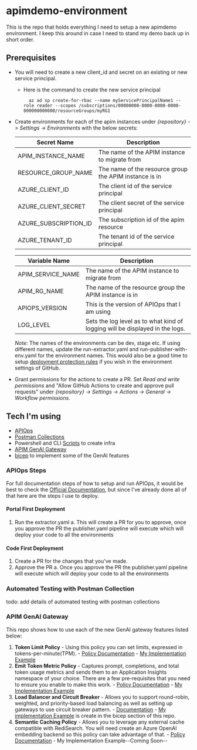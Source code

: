 # apimdemo-environment
This is the repo that holds everything I need to setup a new apimdemo environment.  I keep this around in case I need to stand my demo back up in short order.

## Prerequisites

- You will need to create a new client_id and secret on an existing or new service principal.
  - Here is the command to create the new service principal
    ```# Bash script
      az ad sp create-for-rbac --name myServicePrincipalName1 --role reader --scopes /subscriptions/00000000-0000-0000-0000-000000000000/resourceGroups/myRG1
    ```
- Create environments for each of the apim instances under *{repository} -> Settings -> Environments* with the below secrets:

    | Secret Name | Description |
    | ------------- | ----------- |
    |APIM_INSTANCE_NAME |The name of the APIM instance to migrate from |
    |RESOURCE_GROUP_NAME|The name of the resource group the APIM instance is in|
    |AZURE_CLIENT_ID|The client id of the service principal|
    |AZURE_CLIENT_SECRET|The client secret of the service principal|
    |AZURE_SUBSCRIPTION_ID|The subscription id of the apim resource |
    |AZURE_TENANT_ID|The tenant id of the service principal|

    | Variable Name | Description |
    | ------------- | ----------- |
    |APIM_SERVICE_NAME |The name of the APIM instance to migrate from |
    |APIM_RG_NAME|The name of the resource group the APIM instance is in|
    |APIOPS_VERSION|This is the version of APIOps that I am using|
    |LOG_LEVEL|Sets the log level as to what kind of logging will be displayed in the logs.|

    *Note:* The names of the environments can be dev, stage etc. If using different names, update the run-extractor.yaml and run-publisher-with-env.yaml for the environment names. This would also be a good time to setup [deployment protection rules](https://docs.github.com/en/actions/deployment/targeting-different-environments/using-environments-for-deployment#deployment-protection-rules) if you wish in the environment settings of GitHub.

- Grant permissions for the actions to create a PR. Set *Read and write permissions* and "Allow GitHub Actions to create and approve pull requests" under *{repository} -> Settings -> Actions -> General -> Workflow permissions*.

## Tech I'm using

- [APIOps](https://azure.github.io/apiops/)
- [Postman Collections](https://www.postman.com/collection/)
- Powershell and CLI [Scripts](https://github.com/anotherRedbeard/apimdemo-environment/tree/main/scripts) to create infra
- [APIM GenAI Gateway](https://techcommunity.microsoft.com/t5/azure-integration-services-blog/introducing-genai-gateway-capabilities-in-azure-api-management/ba-p/4146525)
- [bicep](https://github.com/anotherRedbeard/apimdemo-environment/tree/main/iac/bicep) to implement some of the GenAI features

### APIOps Steps

For full documentation steps of how to setup and run APIOps, it would be best to check the [Official Documentation](https://azure.github.io/apiops/apiops/3-apimTools/), but since I've already done all of that here are the steps I use to deploy.

#### Portal First Deployment

  1. Run the extractor.yaml
    a. This will create a PR for you to approve, once you approve the PR the publisher.yaml pipeline will execute which will deploy your code to all the environments

#### Code First Deployment

  1. Create a PR for the changes that you've made.
  2. Approve the PR
    a. Once you approve the PR the publisher.yaml pipeline will execute which will deploy your code to all the environments

### Automated Testing with Postman Collection

todo:  add details of automated testing with postman collections

### APIM GenAI Gateway

This repo shows how to use each of the new GenAI gateway features listed below:

  1. **Token Limit Policy**
    - Using this policy you can set limits, expressed in tokens-per-minute(TPM).
    - [Policy Documentation](https://aka.ms/apim/openai/token-limit-policy)
    - [My Implementation Example](https://github.com/anotherRedbeard/apimdemo-environment/blob/a89ce525e2db887f3cc0514183c00a053d039176/apimartifacts/apis/azureopenai/policy.xml#L13)
  2. **Emit Token Metric Policy**
    - Captures prompt, completions, and total token usage metrics and sends them to an Application Insights namespace of your choice. There are a few pre-requisites that you need to ensure you enable to make this work.
    - [Policy Documentation](https://aka.ms/apim/openai/token-metric-policy)
    - [My Implementation Example](https://github.com/anotherRedbeard/apimdemo-environment/blob/main/apimartifacts/apis/azureopenai/policy.xml#21)
  3. **Load Balancer and Circuit Breaker**
    - Allows you to support round-robin, weighted, and priority-based load balancing as well as setting up gateways to use circuit breaker pattern.
    - [Documentation](https://learn.microsoft.com/en-us/azure/api-management/backends?tabs=bicep)
    - [My implementation Example](https://github.com/anotherRedbeard/apimdemo-environment/tree/main/iac/bicep) is create in the bicep section of this repo.
  4. **Semantic Caching Policy**
    - Allows you to leverage any external cache compatible with RediSearch. You will need create an Azure OpenAI embedding backend so this policy can take advantage of that.
    - [Policy Documentation](https://aka.ms/apim/openai/semantic-caching)
    - My Implementation Example--Coming Soon--
